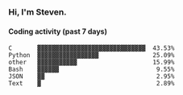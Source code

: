 ### Hi, I'm Steven.

#### Coding activity (past 7 days)
```
C       ▓▓▓▓▓▓▓▓▓▓▓▓▓▓▓▓▓▓▓▓▓▓▓▓▓▓▓▓▓▓  43.53%
Python  ▓▓▓▓▓▓▓▓▓▓▓▓▓▓▓▓▓               25.09%
other   ▓▓▓▓▓▓▓▓▓▓▓                     15.99%
Bash    ▓▓▓▓▓▓                           9.55%
JSON    ▓▓                               2.95%
Text    ▓                                2.89%
```
